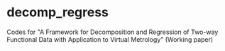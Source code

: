 # decomp_regress
Codes for "A Framework for Decomposition and Regression of Two-way Functional Data with Application to Virtual Metrology" (Working paper)
